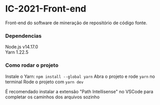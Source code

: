 # IC-2021-Front-end
Front-end do software de mineração de repositório de código fonte.

### Dependencias
Node.js v14.17.0  
Yarn 1.22.5


### Como rodar o projeto
Instale o Yarn: `npm install --global yarn`
Abra o projeto e rode `yarn` no terminal
Rode o projeto com `yarn dev`

É recomendado instalar a extensão "Path Intellisense" no VSCode para completar os caminhos dos arquivos sozinho

